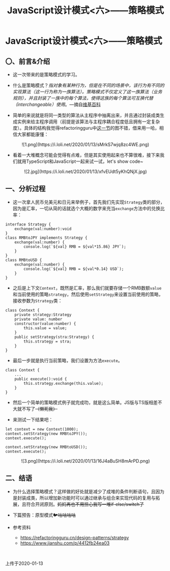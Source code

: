 ﻿---
title: JavaScript设计模式<六>——策略模式
tags: 
      - JavaScript
      - 设计模式
      - TypeScript
---

JavaScript设计模式<六>——策略模式
=================================

〇、前言&介绍
--------------

- 这一次带来的是策略模式的学习。<!--more-->

- 什么是策略模式？*指对象有某种行为，但是在不同的场景中，该行为有不同的实现算法（这一行为称为一族算法）。策略模式不仅定义了这一族算法（业务规则），并且封装了一族中的每个算法，使得这族的每个算法可互换代替（interchangeable）使用*。—摘自[维基百科][1]

- 简单的来说就是将同一类型的算法从主程序中抽离出来，并且通过封装成类生成实例来给主程序调用（前提是该算法与主程序耦合程度低且拥有一定复杂度）。具体的结构我觉得refactoringguru中[这一节][2]的图不错，借来用一哈，相信大家都能康懂：

<center>![1.png](https://i.loli.net/2020/01/13/sMrkS7wjq8zc4WE.png)</center>

- 看着一大堆概念可能会觉得有点难，但是其实使用起来也不算很难，接下来我们就用TypeScript和JavaScript一起来试一试，let's show code~

<center>![2.jpg](https://i.loli.net/2020/01/13/xfvEUdt5yKhQNjX.jpg)</center>


一、分析过程
-------------------------

- 这一次拿人民币兑美元和日元来举例子，首先我们先实现`Strategy`类的部分，因为是汇率，一切从简的话就选个大概的数字来充当`exchange`方法中的兑换比率：

```
interface Strategy {
    exchange(val:number):void
}
class RMBtoJPY implements Strategy {
    exchange(val:number) {
        console.log(`${val} RMB = ${val*15.86} JPY`);
    }
}
class RMBtoUSD {
    exchange(val:number) {
        console.log(`${val} RMB = ${val*0.14} USD`);
    }
}
```

- 之后是上下文`Context`，既然是汇率，那么我们就要存储一个RMB数额`value`和当前使用的策略`strategy`，然后使用`setStrategy`来设置当前使用的策略，接收参数为`Strategy`类：

```
class Context {
    private strategy:Strategy
    private value: number
    constructor(value:number) {
        this.value = value;
    }
    public setStrategy(stra:Strategy) {
        this.strategy = stra;
    }
}
```

- 最后一步就是执行当前策略，我们设置为方法`execute`。

```
class Context {
    ...
    public execute():void {
        this.strategy.exchange(this.value);
    }
}
```

- 然后一个简单的策略模式例子就完成叻，就是这么简单。JS版与TS版相差不大就不写了~~（懒死我）~~


- 来测试一下结果吧：

```
let context = new Context(1000);
context.setStrategy(new RMBtoJPY());
context.execute();

context.setStrategy(new RMBtoUSD());
context.execute();
```

<center>![3.png](https://i.loli.net/2020/01/13/16J4aBuSH8mArPD.png)</center>


二、结语
-------------------------

- 为什么选择策略模式？这样做的好处就是减少了成堆的条件判断语句，且因为是封装成类，所以增加新功能时可以通过继承与组合来实现代码的复用与拓展，且符合开闭原则。~~妈妈再也不用担心我写一堆if-else/switch了~~

- 下篇预告：原型模式~~🐦咕咕咕咕~~

- 参考资料
    - https://refactoringguru.cn/design-patterns/strategy
    - https://www.jianshu.com/p/4412fb24ea03
<br>

上传于2020-01-13


  [1]: https://zh.wikipedia.org/zh-cn/%E7%AD%96%E7%95%A5%E6%A8%A1%E5%BC%8F
  [2]: https://refactoringguru.cn/design-patterns/strategy